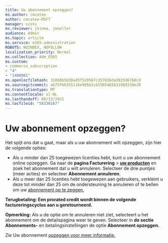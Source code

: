 ```yaml
---
title: Uw abonnement opzeggen?
ms.author: cmcatee
author: cmcatee-MSFT
manager: scotv
ms.reviewer: jkinma, jmueller
audience: Admin
ms.topic: article
ms.service: o365-administration
ROBOTS: NOINDEX, NOFOLLOW
localization_priority: Normal
ms.collection: Adm_O365
ms.custom:
- commerce_subscription
- "4"
- "1400001"
ms.openlocfilehash: 310d8b5630ad5f520567c357656ded915d6768cd
ms.sourcegitcommit: ab75f66355116e995b3cb5505465b31989339e28
ms.translationtype: MT
ms.contentlocale: nl-NL
ms.lasthandoff: 08/13/2021
ms.locfileid: "58330167"
---
```

# <a name="canceling-your-subscription"></a>Uw abonnement opzeggen?

Het spijt ons dat u gaat, maar als u uw abonnement wilt opzeggen, zijn hier de volgende opties:
  
- Als u minder dan 25 toegewezen licenties hebt, kunt u uw abonnement online opzeggen. Ga naar de **pagina Facturering** \> **[uw producten](https://go.microsoft.com/fwlink/p/?linkid=842054)** en zoek het abonnement dat u wilt annuleren. Selecteer de drie puntjes (meer acties) en selecteer **Abonnement annuleren**.
- Als u meer dan 25 licenties hebt toegewezen aan gebruikers, verkleint u deze tot minder dan 25 om de ondersteuning te annuleren of te bellen om uw [abonnement op te zeggen.](https://docs.microsoft.com/microsoft-365/business-video/get-help-support)
  
**Terugbetaling: Een prorated credit wordt binnen de volgende factureringscyclus aan u geretourneerd.**

**Opmerking:** Als u de optie om te annuleren niet ziet, selecteert u het abonnement om de detailspagina weer te geven. Selecteer in **de sectie Abonnements-** en betalingsinstellingen de optie **Abonnement opzeggen.**

Zie Uw abonnement [opzeggen voor meer informatie.](https://docs.microsoft.com/microsoft-365/commerce/subscriptions/cancel-your-subscription)
